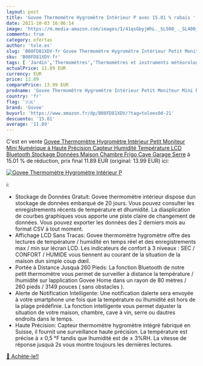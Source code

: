 ```yaml
---
layout: post
title: 'Govee Thermomètre Hygromètre Intérieur P avec 15.01 % rabais '
date: 2021-10-03 16:06:14
image: 'https://m.media-amazon.com/images/I/41qsGbyjWhL._SL500_._SL400_.jpg'
comments: true
category: ofertas
author: 'tole.es'
slug: 'B08FD81XDV-fr Govee Thermomètre Hygromètre Intérieur Petit Moniteur Mini...'
sku: 'B08FD81XDV-fr'
tags: [ 'Jardin','Thermomètres','Thermomètres et instruments météorologiques','govee', ]
actualPrice: 11.89 EUR
currency: EUR
price: 11.89
comparePrice: 13.99 EUR
prodname: 'Govee Thermomètre Hygromètre Intérieur Petit Moniteur Mini Numérique à Haute Précision Capteur Humidité Température  LCD Bluetooth Stockage Données Maison Chambre Frigo Cave Garage Serre'
country: 'fr'
flag: '🇫🇷'
brand: 'Govee'
buyurl: 'https://www.amazon.fr/dp/B08FD81XDV/?tag=tolees0d-21'
descuento: '15.01'
average: '11.89'
---
```


C'est en vente [Govee Thermomètre Hygromètre Intérieur Petit Moniteur Mini Numérique à Haute Précision Capteur Humidité Température  LCD Bluetooth Stockage Données Maison Chambre Frigo Cave Garage Serre](https://www.amazon.fr/dp/B08FD81XDV/?tag=tolees0d-21)  à  15.01 % de réduction, prix final  11.89 EUR (original: 13.99 EUR) ici:

[![Govee Thermomètre Hygromètre Intérieur P](https://m.media-amazon.com/images/I/41qsGbyjWhL._SL500_._SL400_.jpg)](https://www.amazon.fr/dp/B08FD81XDV/?tag=tolees0d-21)

ℹ️:

- Stockage de Données Gratuit: Govee thermomètre intérieur dispose dun stockage de données embarqué de 20 jours. Vous pouvez consulter les enregistrements récents de température et dhumidité. La diasplication de courbes graphiques vous apporte une piste claire de changement de données. Vous pouvez exporter les données des 2 derniers mois au format CSV à tout moment.
- Affichage LCD Sans Tracas: Govee thermomètre hygromètre offre des lectures de température / humidité en temps réel et des enregistrements max / min sur lécran LCD. Les indicateurs de confort à 3 niveaux : SEC / CONFORT / HUMIDE vous tiennent au courant de la situation de la maison dun simple coup dœil.
- Portée à Distance Jusquà 260 Pieds: La fonction Bluetooth de notre petit thermomètre vous permet de surveiller à distance la température / lhumidité sur lapplication Govee Home dans un rayon de 80 mètres / 260 pieds / 3149 pouces ( sans obstacles ).
- Alerte de Notification Intelligente: Une notification dalerte sera envoyée à votre smartphone une fois que la température ou lhumidité est hors de la plage prédéfinie. La fonction intelligente vous permet dajuster la situation de votre maison, chambre, cave à vin, serre ou dautres endroits dans le temps.
- Haute Précision: Capteur thermomètre hygromètre intégré fabriqué en Suisse, il fournit une surveillance haute précision. La température est précise à ± 0,5 °F tandis que lhumidité est de ± 3%RH. La vitesse de réponse jusquà 2s vous montre toujours les dernières lectures.

[🛒 Achète-le!!](https://www.amazon.fr/dp/B08FD81XDV/?tag=tolees0d-21)
